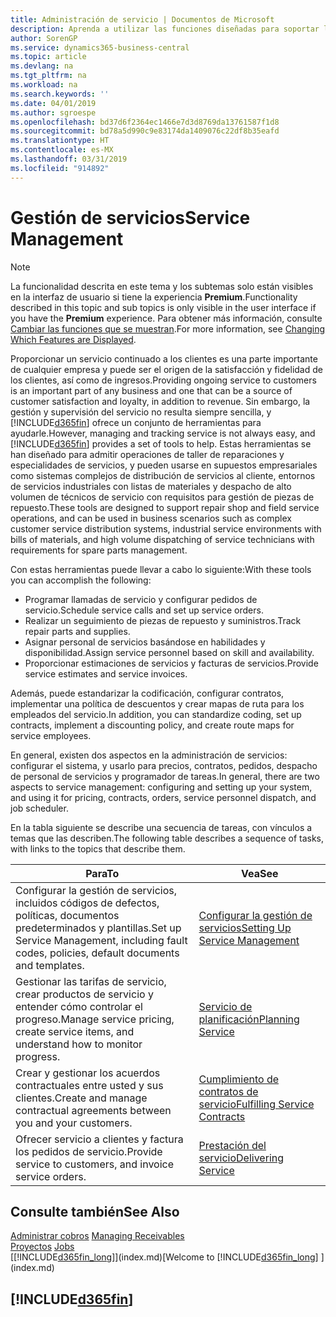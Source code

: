 ```yaml
---
title: Administración de servicio | Documentos de Microsoft
description: Aprenda a utilizar las funciones diseñadas para soportar las operaciones del taller de reparaciones y del servicio de campo.
author: SorenGP
ms.service: dynamics365-business-central
ms.topic: article
ms.devlang: na
ms.tgt_pltfrm: na
ms.workload: na
ms.search.keywords: ''
ms.date: 04/01/2019
ms.author: sgroespe
ms.openlocfilehash: bd37d6f2364ec1466e7d3d8769da13761587f1d8
ms.sourcegitcommit: bd78a5d990c9e83174da1409076c22df8b35eafd
ms.translationtype: HT
ms.contentlocale: es-MX
ms.lasthandoff: 03/31/2019
ms.locfileid: "914892"
---
```

# <a name="service-management"></a><span data-ttu-id="3d720-103">Gestión de servicios</span><span class="sxs-lookup"><span data-stu-id="3d720-103">Service Management</span></span>
> [!NOTE]
> <span data-ttu-id="3d720-104">La funcionalidad descrita en este tema y los subtemas solo están visibles en la interfaz de usuario si tiene la experiencia **Premium**.</span><span class="sxs-lookup"><span data-stu-id="3d720-104">Functionality described in this topic and sub topics is only visible in the user interface if you have the **Premium** experience.</span></span> <span data-ttu-id="3d720-105">Para obtener más información, consulte [Cambiar las funciones que se muestran](ui-experiences.md).</span><span class="sxs-lookup"><span data-stu-id="3d720-105">For more information, see [Changing Which Features are Displayed](ui-experiences.md).</span></span>

<span data-ttu-id="3d720-106">Proporcionar un servicio continuado a los clientes es una parte importante de cualquier empresa y puede ser el origen de la satisfacción y fidelidad de los clientes, así como de ingresos.</span><span class="sxs-lookup"><span data-stu-id="3d720-106">Providing ongoing service to customers is an important part of any business and one that can be a source of customer satisfaction and loyalty, in addition to revenue.</span></span> <span data-ttu-id="3d720-107">Sin embargo, la gestión y supervisión del servicio no resulta siempre sencilla, y [!INCLUDE[d365fin](includes/d365fin_md.md)] ofrece un conjunto de herramientas para ayudarle.</span><span class="sxs-lookup"><span data-stu-id="3d720-107">However, managing and tracking service is not always easy, and [!INCLUDE[d365fin](includes/d365fin_md.md)] provides a set of tools to help.</span></span> <span data-ttu-id="3d720-108">Estas herramientas se han diseñado para admitir operaciones de taller de reparaciones y especialidades de servicios, y pueden usarse en supuestos empresariales como sistemas complejos de distribución de servicios al cliente, entornos de servicios industriales con listas de materiales y despacho de alto volumen de técnicos de servicio con requisitos para gestión de piezas de repuesto.</span><span class="sxs-lookup"><span data-stu-id="3d720-108">These tools are designed to support repair shop and field service operations, and can be used in business scenarios such as complex customer service distribution systems, industrial service environments with bills of materials, and high volume dispatching of service technicians with requirements for spare parts management.</span></span>  

 <span data-ttu-id="3d720-109">Con estas herramientas puede llevar a cabo lo siguiente:</span><span class="sxs-lookup"><span data-stu-id="3d720-109">With these tools you can accomplish the following:</span></span>  

* <span data-ttu-id="3d720-110">Programar llamadas de servicio y configurar pedidos de servicio.</span><span class="sxs-lookup"><span data-stu-id="3d720-110">Schedule service calls and set up service orders.</span></span>  
* <span data-ttu-id="3d720-111">Realizar un seguimiento de piezas de repuesto y suministros.</span><span class="sxs-lookup"><span data-stu-id="3d720-111">Track repair parts and supplies.</span></span>  
* <span data-ttu-id="3d720-112">Asignar personal de servicios basándose en habilidades y disponibilidad.</span><span class="sxs-lookup"><span data-stu-id="3d720-112">Assign service personnel based on skill and availability.</span></span>  
* <span data-ttu-id="3d720-113">Proporcionar estimaciones de servicios y facturas de servicios.</span><span class="sxs-lookup"><span data-stu-id="3d720-113">Provide service estimates and service invoices.</span></span>  

<span data-ttu-id="3d720-114">Además, puede estandarizar la codificación, configurar contratos, implementar una política de descuentos y crear mapas de ruta para los empleados del servicio.</span><span class="sxs-lookup"><span data-stu-id="3d720-114">In addition, you can standardize coding, set up contracts, implement a discounting policy, and create route maps for service employees.</span></span>  

<span data-ttu-id="3d720-115">En general, existen dos aspectos en la administración de servicios: configurar el sistema, y usarlo para precios, contratos, pedidos, despacho de personal de servicios y programador de tareas.</span><span class="sxs-lookup"><span data-stu-id="3d720-115">In general, there are two aspects to service management: configuring and setting up your system, and using it for pricing, contracts, orders, service personnel dispatch, and job scheduler.</span></span>  

<span data-ttu-id="3d720-116">En la tabla siguiente se describe una secuencia de tareas, con vínculos a temas que las describen.</span><span class="sxs-lookup"><span data-stu-id="3d720-116">The following table describes a sequence of tasks, with links to the topics that describe them.</span></span>   

|<span data-ttu-id="3d720-117">**Para**</span><span class="sxs-lookup"><span data-stu-id="3d720-117">**To**</span></span>|<span data-ttu-id="3d720-118">**Vea**</span><span class="sxs-lookup"><span data-stu-id="3d720-118">**See**</span></span>|  
|------------|-------------|  
|<span data-ttu-id="3d720-119">Configurar la gestión de servicios, incluidos códigos de defectos, políticas, documentos predeterminados y plantillas.</span><span class="sxs-lookup"><span data-stu-id="3d720-119">Set up Service Management, including fault codes, policies, default documents and templates.</span></span>|[<span data-ttu-id="3d720-120">Configurar la gestión de servicios</span><span class="sxs-lookup"><span data-stu-id="3d720-120">Setting Up Service Management</span></span>](service-setup-service.md)|  
|<span data-ttu-id="3d720-121">Gestionar las tarifas de servicio, crear productos de servicio y entender cómo controlar el progreso.</span><span class="sxs-lookup"><span data-stu-id="3d720-121">Manage service pricing, create service items, and understand how to monitor progress.</span></span>|[<span data-ttu-id="3d720-122">Servicio de planificación</span><span class="sxs-lookup"><span data-stu-id="3d720-122">Planning Service</span></span>](service-plan-service.md)|  
|<span data-ttu-id="3d720-123">Crear y gestionar los acuerdos contractuales entre usted y sus clientes.</span><span class="sxs-lookup"><span data-stu-id="3d720-123">Create and manage contractual agreements between you and your customers.</span></span>|[<span data-ttu-id="3d720-124">Cumplimiento de contratos de servicio</span><span class="sxs-lookup"><span data-stu-id="3d720-124">Fulfilling Service Contracts</span></span>](service-fulfill-service-contracts.md)|  
|<span data-ttu-id="3d720-125">Ofrecer servicio a clientes y factura los pedidos de servicio.</span><span class="sxs-lookup"><span data-stu-id="3d720-125">Provide service to customers, and invoice service orders.</span></span>|[<span data-ttu-id="3d720-126">Prestación del servicio</span><span class="sxs-lookup"><span data-stu-id="3d720-126">Delivering Service</span></span>](service-deliver-service.md)|  

## <a name="see-also"></a><span data-ttu-id="3d720-127">Consulte también</span><span class="sxs-lookup"><span data-stu-id="3d720-127">See Also</span></span>  
<span data-ttu-id="3d720-128">[Administrar cobros](receivables-manage-receivables.md) </span><span class="sxs-lookup"><span data-stu-id="3d720-128">[Managing Receivables](receivables-manage-receivables.md) </span></span>  
<span data-ttu-id="3d720-129">[Proyectos](projects-how-create-jobs.md) </span><span class="sxs-lookup"><span data-stu-id="3d720-129">[Jobs](projects-how-create-jobs.md) </span></span>  
<span data-ttu-id="3d720-130">[[!INCLUDE[d365fin_long](includes/d365fin_long_md.md)]](index.md)</span><span class="sxs-lookup"><span data-stu-id="3d720-130">[Welcome to [!INCLUDE[d365fin_long](includes/d365fin_long_md.md)] ](index.md)</span></span>

## [!INCLUDE[d365fin](includes/free_trial_md.md)]  
